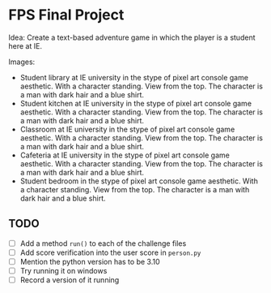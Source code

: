 # FPS Final Project
Idea: Create a text-based adventure game in which the player is a student here at IE.

Images:
+ Student library at IE university in the stype of pixel art console game aesthetic. With a character standing. View from the top. The character is a man with dark hair and a blue shirt.
+ Student kitchen at IE university in the stype of pixel art console game aesthetic. With a character standing. View from the top. The character is a man with dark hair and a blue shirt.
+ Classroom at IE university in the stype of pixel art console game aesthetic. With a character standing. View from the top. The character is a man with dark hair and a blue shirt.
+ Cafeteria at IE university in the stype of pixel art console game aesthetic. With a character standing. View from the top. The character is a man with dark hair and a blue shirt.
+ Student bedroom in the stype of pixel art console game aesthetic. With a character standing. View from the top. The character is a man with dark hair and a blue shirt.


## TODO
+ [ ] Add a method `run()` to each of the challenge files
+ [ ] Add score verification into the user score in `person.py`
+ [ ] Mention the python version has to be 3.10
+ [ ] Try running it on windows
+ [ ] Record a version of it running
